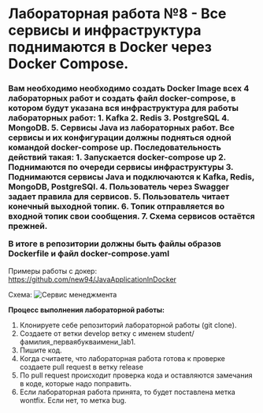<h1>Лабораторная работа №8 - Все сервисы и инфраструктура поднимаются в Docker через Docker Compose.</h1>

<h3>Вам необходимо необходимо создать Docker Image всех 4 лабораторных работ и создать файл docker-compose, в котором будут указана вся инфраструктура для работы лабораторных работ:
1. Kafka
2. Redis
3. PostgreSQL
4. MongoDB.
5. Сервисы Java из лабораторных работ.
Все сервисы и их конфигурации должны подняться одной командой docker-compose up.
Последовательность действий такая:
1. Запускается docker-compose up
2. Поднимаются по очереди сервисы инфраструктуры
3. Поднимаются сервисы Java и подключаются к Kafka, Redis, MongoDB, PostgreSQl.
4. Пользователь через Swagger задает правила для сервисов.
5. Пользователь читает конечный выходной топик.
6. Топик отправляется во входной топик свои сообщения.
7. Схема сервисов остаётся прежней.

В итоге в репозитории должны быть файлы образов Dockerfile и файл docker-compose.yaml
</h3>

Примеры работы с докер: https://github.com/new94/JavaApplicationInDocker

Схема:
![Сервис менеджмента](https://github.com/new94/JavaServicesDockerCompose/assets/3996014/2e212611-2a01-40ed-96b6-89c409088bad)


**Процесс выполнения лабораторной работы:**
1. Клонируете себе репозиторий лабораторной работы (git clone). 
2. Создаете от ветки develop ветку с именем student/фамилия_перваябукваимени_lab1.
3. Пишите код.
4. Когда считаете, что лабораторная работа готова к проверке создаете pull request в ветку release
5. По pull request происходит проверка кода и оставляются замечания в коде, которые надо поправить.
6. Если лабораторная работа принята, то будет поставлена метка wontfix. Если нет, то метка bug.
